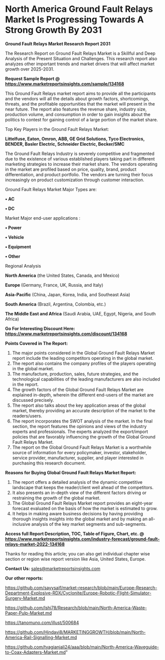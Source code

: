 # North America Ground Fault Relays Market Is Progressing Towards A Strong Growth By 2031

<strong>Ground Fault Relays Market Research Report 2031</strong>

The Research Report on Ground Fault Relays Market is a Skillful and Deep Analysis of the Present Situation and Challenges. This research report also analyzes other important trends and market drivers that will affect market growth over 2025-2031.

<strong>Request Sample Report @ <a href=https://www.marketreportsinsights.com/sample/134168>https://www.marketreportsinsights.com/sample/134168</a></strong>

This Ground Fault Relays market report aims to provide all the participants and the vendors will all the details about growth factors, shortcomings, threats, and the profitable opportunities that the market will present in the near future. The report also features the revenue share, industry size, production volume, and consumption in order to gain insights about the politics to contest for gaining control of a large portion of the market share.

Top Key Players in the Ground Fault Relays Market:

<strong>Littelfuse, Eaton, Omron, ABB, GE Grid Solutions, Tyco Electronics, BENDER, Basler Electric, Schneider Electric, Becker/SMC</strong>

The Ground Fault Relays Industry is severely competitive and fragmented due to the existence of various established players taking part in different marketing strategies to increase their market share. The vendors operating in the market are profiled based on price, quality, brand, product differentiation, and product portfolio. The vendors are turning their focus increasingly on product customization through customer interaction.

Ground Fault Relays Market Major Types are:

<strong>• AC

• DC</strong>

Market Major end-user applications :

<strong>• Power

• Vehicle

• Equipment

• Other</strong>

Regional Analysis

</u><strong><b>North America</b></strong> (the United States, Canada, and Mexico)

<strong><b>Europe </b></strong>(Germany, France, UK, Russia, and Italy)

<strong><b>Asia-Pacific</b></strong> (China, Japan, Korea, India, and Southeast Asia)

<strong><b>South America</b></strong> (Brazil, Argentina, Colombia, etc.)

<strong><b>The Middle East and Africa</b></strong> (Saudi Arabia, UAE, Egypt, Nigeria, and South Africa)

<strong>Go For Interesting Discount Here: <a href=https://www.marketreportsinsights.com/discount/134168>https://www.marketreportsinsights.com/discount/134168</a></strong>

<strong>Points Covered in The Report:</strong>
<ol>
  <li>The major points considered in the Global Ground Fault Relays Market report include the leading competitors operating in the global market.</li>
  <li>The report also contains the company profiles of the players operating in the global market.</li>
  <li>The manufacture, production, sales, future strategies, and the technological capabilities of the leading manufacturers are also included in the report.</li>
  <li>The growth factors of the Global Ground Fault Relays Market are explained in-depth, wherein the different end-users of the market are discussed precisely.</li>
  <li>The report also talks about the key application areas of the global market, thereby providing an accurate description of the market to the readers/users.</li>
  <li>The report incorporates the SWOT analysis of the market. In the final section, the report features the opinions and views of the industry experts and professionals. The experts analyzed the export/import policies that are favorably influencing the growth of the Global Ground Fault Relays Market.</li>
  <li>The report on the Global Ground Fault Relays Market is a worthwhile source of information for every policymaker, investor, stakeholder, service provider, manufacturer, supplier, and player interested in purchasing this research document.</li>
</ol>
<strong>Reasons for Buying Global Ground Fault Relays Market Report:</strong>

<ol>
  <li>The report offers a detailed analysis of the dynamic competitive landscape that keeps the reader/client well ahead of the competitors.</li>
  <li>It also presents an in-depth view of the different factors driving or restraining the growth of the global market.</li>
  <li>The Global Ground Fault Relays Market report provides an eight-year forecast evaluated on the basis of how the market is estimated to grow.</li>
  <li>It helps in making aware business decisions by having providing thorough insights insights into the global market and by making an all-inclusive analysis of the key market segments and sub-segments.</li>
</ol>
<strong>Access full Report Description, TOC, Table of Figure, Chart, etc. @ <a href=https://www.marketreportsinsights.com/industry-forecast/ground-fault-relays-market-2022-134168>https://www.marketreportsinsights.com/industry-forecast/ground-fault-relays-market-2022-134168</a></strong>


Thanks for reading this article; you can also get individual chapter wise section or region wise report version like Asia, United States, Europe.

<strong>Contact Us:</strong>
sales@marketreportsinsights.com

<strong>Our other reports:</strong>

<a href=https://github.com/sayysaif/market-research/blob/main/Europe-Research-Department-Explosive-RDX/Cyclonite/Europe-Robotic-Flight-Simulator-Surgery-Market.md>https://github.com/sayysaif/market-research/blob/main/Europe-Research-Department-Explosive-RDX/Cyclonite/Europe-Robotic-Flight-Simulator-Surgery-Market.md</a>

<a href=https://github.com/Ishi78/Research/blob/main/North-America-Waste-Paper-Pulp-Market.md>https://github.com/Ishi78/Research/blob/main/North-America-Waste-Paper-Pulp-Market.md</a>

<a href=https://tanomuno.com/illust/500684>https://tanomuno.com/illust/500684</a>

<a href=https://github.com/Hindavi8/MARKETINGGROWTH/blob/main/North-America-Rail-Signalling-Market.md>https://github.com/Hindavi8/MARKETINGGROWTH/blob/main/North-America-Rail-Signalling-Market.md</a>

<a href=https://github.com/tyagianjali24/aaa/blob/main/North-America-Waveguide-to-Coax-Adapters-Market.md>https://github.com/tyagianjali24/aaa/blob/main/North-America-Waveguide-to-Coax-Adapters-Market.md</a>"
